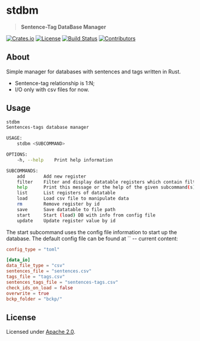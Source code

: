 <!-- omit in TOC -->
# stdbm

> **Sentence-Tag DataBase Manager**

[![Crates.io](https://img.shields.io/crates/d/stdbm?style=flat-square)](https://crates.io/crates/stdbm)
[![License](https://img.shields.io/badge/license-Apache%202.0-blue?style=flat-square)](https://github.com/paulobarchi/stdbm/LICENSE.md)
[![Build Status](https://img.shields.io/github/workflow/status/paulobarchi/stdbm/CI/style=flat-square)](https://github.com/paulobarchi/stdbm/actions/workflows/ci.yml)
[![Contributors](https://img.shields.io/github/contributors/paulobarchi/stdbm?style=flat-square)](https://github.com/paulobarchi/stdbm/graphs/contributors)

## About

Simple manager for databases with sentences and tags written in Rust.
* Sentence-tag relationship is 1:N;
* I/O only with csv files for now.

## Usage

```bash
stdbm 
Sentences-tags database manager

USAGE:
    stdbm <SUBCOMMAND>

OPTIONS:
    -h, --help    Print help information

SUBCOMMANDS:
    add       Add new register
    filter    Filter and display datatable registers which contain filter_string
    help      Print this message or the help of the given subcommand(s)
    list      List registers of datatable
    load      Load csv file to manipulate data
    rm        Remove register by id
    save      Save datatable to file path
    start     Start (load) DB with info from config file
    update    Update register value by id
```

The start subcommand uses the config file information to start up the database. The default config file can be found at `` -- current content:

```toml
config_type = "toml"

[data_io]
data_file_type = "csv"
sentences_file = "sentences.csv"
tags_file = "tags.csv"
sentences_tags_file = "sentences-tags.csv"
check_ids_on_load = false
overwrite = true
bckp_folder = "bckp/"
```

## License

Licensed under [Apache 2.0](LICENSE.md).
